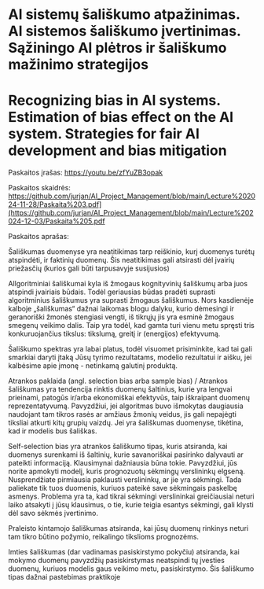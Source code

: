 # AI sistemų šališkumo atpažinimas. AI sistemos šališkumo įvertinimas. Sąžiningo AI plėtros ir šališkumo mažinimo strategijos
# Recognizing bias in AI systems. Estimation of bias effect on the AI system. Strategies for fair AI development and bias mitigation


Paskaitos įrašas: https://youtu.be/zfYuZB3opak

Paskaitos skaidrės: https://github.com/jurjan/AI_Project_Management/blob/main/Lecture%202024-11-28/Paskaita%203.pdf](https://github.com/jurjan/AI_Project_Management/blob/main/Lecture%202024-12-03/Paskaita%205.pdf

Paskaitos aprašas: 

Šališkumas duomenyse yra neatitikimas tarp reiškinio, kurį duomenys turėtų atspindėti, ir faktinių duomenų. Šis neatitikimas gali atsirasti dėl įvairių priežasčių (kurios gali būti tarpusavyje susijusios)

Allgoritminiai šališkumai kyla iš žmogaus kognityvinių šališkumų arba juos atspindi įvairiais būdais. Todėl geriausias būdas pradėti suprasti algoritminius šališkumus yra suprasti žmogaus šališkumus. Nors kasdienėje kalboje „šališkumas“ dažnai laikomas blogu dalyku, kurio dėmesingi ir geranoriški žmonės stengiasi vengti, iš tikrųjų jis yra esminė žmogaus smegenų veikimo dalis. Taip yra todėl, kad gamta turi vienu metu spręsti tris konkuruojančius tikslus: tikslumą, greitį ir (energijos) efektyvumą.

Šališkumo spektras yra labai platus, todėl visuomet prisiminkite, kad tai gali smarkiai daryti įtaką Jūsų tyrimo rezultatams, modelio rezultatui ir aišku, jei kalbėsime apie įmonę - netinkamą galutinį produktą.

Atrankos paklaida (angl. selection bias arba sample bias) / Atrankos šališkumas yra tendencija rinktis duomenų šaltinius, kurie yra lengvai prieinami, patogūs ir/arba ekonomiškai efektyvūs, taip iškraipant duomenų reprezentatyvumą. Pavyzdžiui, jei algoritmas buvo išmokytas daugiausia naudojant tam tikros rasės ar amžiaus žmonių veidus, jis gali nepajėgti tiksliai atkurti kitų grupių vaizdų. Jei yra šališkumas duomenyse, tikėtina, kad ir modelis bus šališkas.

Self-selection bias yra atrankos šališkumo tipas, kuris atsiranda, kai duomenys surenkami iš šaltinių, kurie savanoriškai pasirinko dalyvauti ar pateikti informaciją. Klausimynai dažniausia būna tokie. Pavyzdžiui, jūs norite apmokyti modelį, kuris prognozuotų sėkmingų verslininkų elgseną. Nusprendžiate pirmiausia paklausti verslininkų, ar jie yra sėkmingi. Tada paliekate tik tuos duomenis, kuriuos pateikė save sėkmingais paskelbę asmenys. Problema yra ta, kad tikrai sėkmingi verslininkai greičiausiai neturi laiko atsakyti į jūsų klausimus, o tie, kurie teigia esantys sėkmingi, gali klysti dėl savo sėkmės įvertinimo.

Praleisto kintamojo šališkumas atsiranda, kai jūsų duomenų rinkinys neturi tam tikro būtino požymio, reikalingo tikslioms prognozėms.

Imties šališkumas (dar vadinamas pasiskirstymo pokyčiu) atsiranda, kai mokymo duomenų pavyzdžių pasiskirstymas neatspindi tų įvesties duomenų, kuriuos modelis gaus veikimo metu, pasiskirstymo. Šis šališkumo tipas dažnai pastebimas praktikoje







